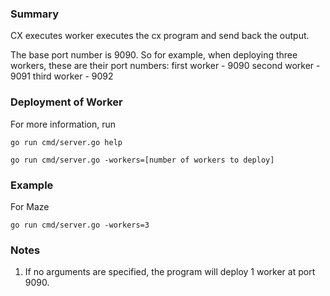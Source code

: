 ### Summary

CX executes worker executes the cx program and send back the output. 

The base port number is 9090. 
So for example, when deploying three workers, these are their port numbers:
first worker - 9090
second worker - 9091
third worker - 9092

### Deployment of Worker
For more information, run
```
go run cmd/server.go help 
```

```
go run cmd/server.go -workers=[number of workers to deploy]
```

### Example

For Maze
```
go run cmd/server.go -workers=3
```

### Notes
1. If no arguments are specified, the program will deploy 1 worker at port 9090.
